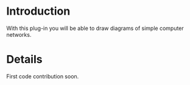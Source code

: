 # Introduction #

With this plug-in you will be able to draw diagrams of simple computer networks.

# Details #

First code contribution soon.